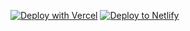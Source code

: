 [![Deploy with Vercel](https://vercel.com/button)](https://github.com/GrabbitGames/Azurlitez/tree/main)
[![Deploy to Netlify](https://www.netlify.com/img/deploy/button.svg)](https://github.com/GrabbitGames/Azurlitez/tree/main)
